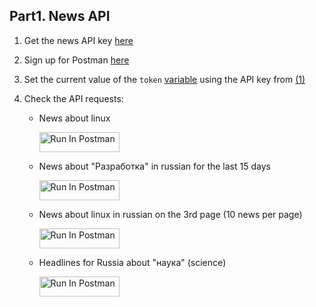 ## Part1. News API

1. Get the news API key [here](https://newsapi.org/)
2. Sign up for Postman [here](https://identity.getpostman.com/signup)
3. Set the current value of the `token` [variable](https://www.postman.com/security-explorer-76171055/workspace/s21-elidacon-backend-project1/collection/34616296-e8f24aa4-be77-457b-ba57-1895ff44b6d7?tab=variables) using the API key from [(1)](#1-get-the-news-api-key-here)
4. Check the API requests:
   
   - News about linux
      
       [<img src="https://run.pstmn.io/button.svg" alt="Run In Postman" style="width: 128px; height: 32px;">](https://www.postman.com/security-explorer-76171055/workspace/s21-elidacon-backend-project1/request/34616296-378d3212-faf2-4950-81f5-9a1bd567b191)

   - News about "Разработка" in russian for the last 15 days

       [<img src="https://run.pstmn.io/button.svg" alt="Run In Postman" style="width: 128px; height: 32px;">](https://www.postman.com/security-explorer-76171055/workspace/s21-elidacon-backend-project1/request/34616296-922681ac-a9bc-4e4f-9575-e129e87758f3)

   - News about linux in russian on the 3rd page (10 news per page)

       [<img src="https://run.pstmn.io/button.svg" alt="Run In Postman" style="width: 128px; height: 32px;">](https://www.postman.com/security-explorer-76171055/workspace/s21-elidacon-backend-project1/request/34616296-804f4cc9-0185-4970-89d2-c1d037e0825a)

   - Headlines for Russia about "наука" (science)

       [<img src="https://run.pstmn.io/button.svg" alt="Run In Postman" style="width: 128px; height: 32px;">](https://www.postman.com/security-explorer-76171055/workspace/s21-elidacon-backend-project1/request/34616296-50d6a740-8634-4732-8af2-d805fb52a86d)
